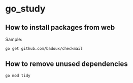 # go_study

## How to install packages from web

Sample:

```
go get github.com/badoux/checkmail 

```

## How to remove unused dependencies

```
go mod tidy

```